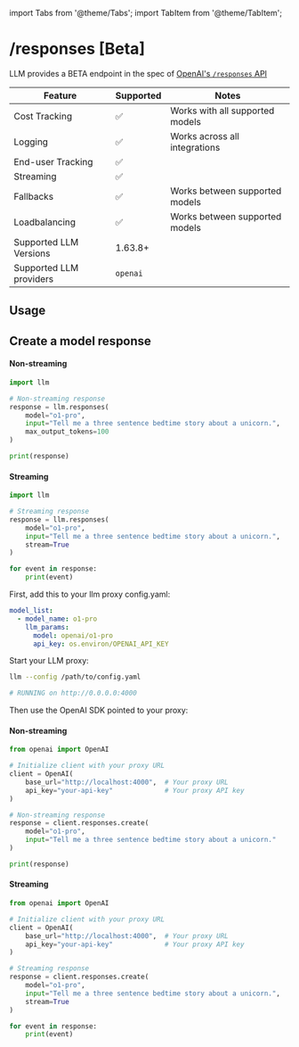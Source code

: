 import Tabs from '@theme/Tabs';
import TabItem from '@theme/TabItem';

# /responses [Beta]

LLM provides a BETA endpoint in the spec of [OpenAI's `/responses` API](https://platform.openai.com/docs/api-reference/responses)

| Feature | Supported | Notes |
|---------|-----------|--------|
| Cost Tracking | ✅ | Works with all supported models |
| Logging | ✅ | Works across all integrations |
| End-user Tracking | ✅ | |
| Streaming | ✅ | |
| Fallbacks | ✅ | Works between supported models |
| Loadbalancing | ✅ | Works between supported models |
| Supported LLM Versions | 1.63.8+ | |
| Supported LLM providers | `openai` | |

## Usage

## Create a model response

<Tabs>
<TabItem value="llm-sdk" label="LLM SDK">

#### Non-streaming
```python
import llm

# Non-streaming response
response = llm.responses(
    model="o1-pro",
    input="Tell me a three sentence bedtime story about a unicorn.",
    max_output_tokens=100
)

print(response)
```

#### Streaming
```python
import llm

# Streaming response
response = llm.responses(
    model="o1-pro",
    input="Tell me a three sentence bedtime story about a unicorn.",
    stream=True
)

for event in response:
    print(event)
```

</TabItem>
<TabItem value="proxy" label="OpenAI SDK with LLM Proxy">

First, add this to your llm proxy config.yaml:
```yaml
model_list:
  - model_name: o1-pro
    llm_params:
      model: openai/o1-pro
      api_key: os.environ/OPENAI_API_KEY
```

Start your LLM proxy:
```bash
llm --config /path/to/config.yaml

# RUNNING on http://0.0.0.0:4000
```

Then use the OpenAI SDK pointed to your proxy:

#### Non-streaming
```python
from openai import OpenAI

# Initialize client with your proxy URL
client = OpenAI(
    base_url="http://localhost:4000",  # Your proxy URL
    api_key="your-api-key"             # Your proxy API key
)

# Non-streaming response
response = client.responses.create(
    model="o1-pro",
    input="Tell me a three sentence bedtime story about a unicorn."
)

print(response)
```

#### Streaming
```python
from openai import OpenAI

# Initialize client with your proxy URL
client = OpenAI(
    base_url="http://localhost:4000",  # Your proxy URL
    api_key="your-api-key"             # Your proxy API key
)

# Streaming response
response = client.responses.create(
    model="o1-pro",
    input="Tell me a three sentence bedtime story about a unicorn.",
    stream=True
)

for event in response:
    print(event)
```

</TabItem>
</Tabs>
